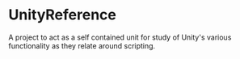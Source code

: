 # UnityReference
A project to act as a self contained unit for study of Unity's various functionality as they relate around scripting.
